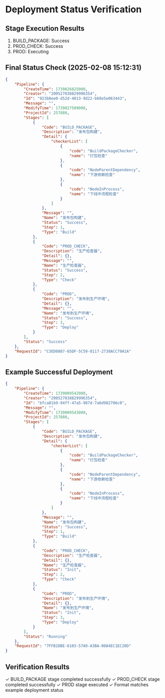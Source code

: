 # Deployment Status Verification

## Stage Execution Results
1. BUILD_PACKAGE: Success
2. PROD_CHECK: Success
3. PROD: Executing

## Final Status Check (2025-02-08 15:12:31)
```json
{
	"Pipeline": {
		"CreateTime": 1739026825000,
		"Creator": "200527038829996354",
		"Id": "923b8ee0-d52d-4013-9d22-b60e5e063443",
		"Message": "",
		"ModifyTime": 1739027509000,
		"ProjectId": 257880,
		"Stages": [
			{
				"Code": "BUILD_PACKAGE",
				"Description": "发布包构建",
				"Detail": {
					"checkerList": [
						{
							"code": "BuildPackageChecker",
							"name": "打包检查"
						},
						{
							"code": "NodeParentDependency",
							"name": "下游依赖检查"
						},
						{
							"code": "NodeInProcess",
							"name": "下线中流程检查"
						}
					]
				},
				"Message": "",
				"Name": "发布包构建",
				"Status": "Success",
				"Step": 1,
				"Type": "Build"
			},
			{
				"Code": "PROD_CHECK",
				"Description": "生产检查器",
				"Detail": {},
				"Message": "",
				"Name": "生产检查器",
				"Status": "Success",
				"Step": 2,
				"Type": "Check"
			},
			{
				"Code": "PROD",
				"Description": "发布到生产环境",
				"Detail": {},
				"Message": "",
				"Name": "发布到生产环境",
				"Status": "Success",
				"Step": 3,
				"Type": "Deploy"
			}
		],
		"Status": "Success"
	},
	"RequestId": "C3ED0887-65DF-5C59-8117-2738ACC79A1A"
}
```

## Example Successful Deployment
```json
{
	"Pipeline": {
		"CreateTime": 1739009542000,
		"Creator": "200527038829996354",
		"Id": "bfca81b9-94ff-47a5-987d-7a6d982706c0",
		"Message": "",
		"ModifyTime": 1739009543000,
		"ProjectId": 257880,
		"Stages": [
			{
				"Code": "BUILD_PACKAGE",
				"Description": "发布包构建",
				"Detail": {
					"checkerList": [
						{
							"code": "BuildPackageChecker",
							"name": "打包检查"
						},
						{
							"code": "NodeParentDependency",
							"name": "下游依赖检查"
						},
						{
							"code": "NodeInProcess",
							"name": "下线中流程检查"
						}
					]
				},
				"Message": "",
				"Name": "发布包构建",
				"Status": "Success",
				"Step": 1,
				"Type": "Build"
			},
			{
				"Code": "PROD_CHECK",
				"Description": "生产检查器",
				"Detail": {},
				"Name": "生产检查器",
				"Status": "Init",
				"Step": 2,
				"Type": "Check"
			},
			{
				"Code": "PROD",
				"Description": "发布到生产环境",
				"Detail": {},
				"Name": "发布到生产环境",
				"Status": "Init",
				"Step": 3,
				"Type": "Deploy"
			}
		],
		"Status": "Running"
	},
	"RequestId": "7FFB1DBE-6103-57A9-A3BA-0084EC1EC20D"
}
```

## Verification Results
✓ BUILD_PACKAGE stage completed successfully
✓ PROD_CHECK stage completed successfully
✓ PROD stage executed
✓ Format matches example deployment status
